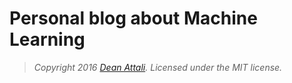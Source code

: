 # Personal blog about Machine Learning

> *Copyright 2016 [Dean Attali](http://deanattali.com). Licensed under the MIT license.*


